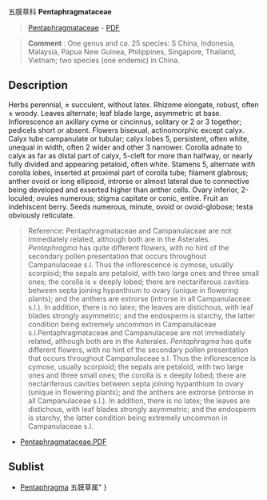 五膜草科 **Pentaphragmataceae**

> [Pentaphragmataceae](http://www.iplant.cn/info/Pentaphragmataceae?t=foc) - [PDF](http://www.iplant.cn/foc/pdf/Pentaphragmataceae.pdf)


> **Comment** : 
> One genus and ca. 25 species: S China, Indonesia, Malaysia, Papua New Guinea, Philippines, Singapore, Thailand, Vietnam; two species (one endemic) in China.

## Description

Herbs perennial, ± succulent, without latex. Rhizome elongate, robust, often ± woody. Leaves alternate; leaf blade large, asymmetric at base. Inflorescence an axillary cyme or cincinnus, solitary or 2 or 3 together; pedicels short or absent. Flowers bisexual, actinomorphic except calyx. Calyx tube campanulate or tubular; calyx lobes 5, persistent, often white, unequal in width, often 2 wider and other 3 narrower. Corolla adnate to calyx as far as distal part of calyx, 5-cleft for more than halfway, or nearly fully divided and appearing petaloid, often white. Stamens 5, alternate with corolla lobes, inserted at proximal part of corolla tube; filament glabrous; anther ovoid or long ellipsoid, introrse or almost lateral due to connective being developed and exserted higher than anther cells. Ovary inferior, 2-loculed; ovules numerous; stigma capitate or conic, entire. Fruit an indehiscent berry. Seeds numerous, minute, ovoid or ovoid-globose; testa obviously reticulate.


> Reference: 
> Pentaphragmataceae and Campanulaceae are not immediately related, although both are in the Asterales. *Pentaphragma* has quite different flowers, with no hint of the secondary pollen presentation that occurs throughout Campanulaceae s.l. Thus the inflorescence is cymose, usually scorpioid; the sepals are petaloid, with two large ones and three small ones; the corolla is ± deeply lobed; there are nectariferous cavities between septa joining hypanthium to ovary (unique in flowering plants); and the anthers are extrorse (introrse in all Campanulaceae s.l.). In addition, there is no latex; the leaves are distichous, with leaf blades strongly asymmetric; and the endosperm is starchy, the latter condition being extremely uncommon in Campanulaceae s.l.Pentaphragmataceae and Campanulaceae are not immediately related, although both are in the Asterales. *Pentaphragma* has quite different flowers, with no hint of the secondary pollen presentation that occurs throughout Campanulaceae s.l. Thus the inflorescence is cymose, usually scorpioid; the sepals are petaloid, with two large ones and three small ones; the corolla is ± deeply lobed; there are nectariferous cavities between septa joining hypanthium to ovary (unique in flowering plants); and the anthers are extrorse (introrse in all Campanulaceae s.l.). In addition, there is no latex; the leaves are distichous, with leaf blades strongly asymmetric; and the endosperm is starchy, the latter condition being extremely uncommon in Campanulaceae s.l.


* [Pentaphragmataceae.PDF](http://www.iplant.cn/foc/pdf/Pentaphragmataceae.pdf)

## Sublist

* [Pentaphragma](http://www.iplant.cn/info/Pentaphragma?t=foc) 五膜草属"
}